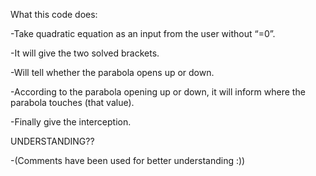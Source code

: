 What this code does:

-Take quadratic equation as an input from the user without “=0”.

-It will give the two solved brackets.

-Will tell whether the parabola opens up or down.

-According to the parabola opening up or down, it will inform where the parabola touches (that value).

-Finally give the interception.

UNDERSTANDING??

-(Comments have been used for better understanding :))
